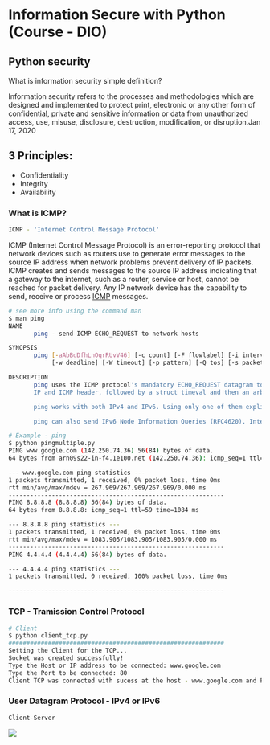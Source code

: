 # Information Secure with Python (Course - DIO)

## Python security

What is information security simple definition?

Information security refers to the processes and methodologies
which are designed and implemented to protect print, electronic
or any other form of confidential, private and sensitive
information or data from unauthorized access, use, misuse, disclosure, destruction, modification, or disruption.Jan 17, 2020


## 3 Principles:

- Confidentiality
- Integrity
- Availability

### What is ICMP?

```bash
ICMP - 'Internet Control Message Protocol' 
```

ICMP (Internet Control Message Protocol) is an error-reporting protocol that network devices such as routers use to generate error messages to the source IP address when network problems prevent delivery of IP packets. ICMP creates and sends messages to the source IP address indicating that a gateway to the internet, such as a router, service or host, cannot be reached for packet delivery. Any IP network device has the capability to send, receive or process [ICMP](https://www.techtarget.com/searchnetworking/definition/ICMP) messages.

```bash
# see more info using the command man
$ man ping
NAME
       ping - send ICMP ECHO_REQUEST to network hosts

SYNOPSIS
       ping [-aAbBdDfhLnOqrRUvV46] [-c count] [-F flowlabel] [-i interval] [-I interface] [-l preload] [-m mark] [-M pmtudisc_option] [-N nodeinfo_option]
            [-w deadline] [-W timeout] [-p pattern] [-Q tos] [-s packetsize] [-S sndbuf] [-t ttl] [-T timestamp option] [hop...] {destination}

DESCRIPTION
       ping uses the ICMP protocol's mandatory ECHO_REQUEST datagram to elicit an ICMP ECHO_RESPONSE from a host or gateway. ECHO_REQUEST datagrams (“pings”) have an
       IP and ICMP header, followed by a struct timeval and then an arbitrary number of “pad” bytes used to fill out the packet.

       ping works with both IPv4 and IPv6. Using only one of them explicitly can be enforced by specifying -4 or -6.

       ping can also send IPv6 Node Information Queries (RFC4620). Intermediate hops may not be allowed, because IPv6 source routing was deprecated (RFC5095).
```

```bash
# Example - ping
$ python pingmultiple.py
PING www.google.com (142.250.74.36) 56(84) bytes of data.
64 bytes from arn09s22-in-f4.1e100.net (142.250.74.36): icmp_seq=1 ttl=59 time=268 ms

--- www.google.com ping statistics ---
1 packets transmitted, 1 received, 0% packet loss, time 0ms
rtt min/avg/max/mdev = 267.969/267.969/267.969/0.000 ms
------------------------------------------------------------
PING 8.8.8.8 (8.8.8.8) 56(84) bytes of data.
64 bytes from 8.8.8.8: icmp_seq=1 ttl=59 time=1084 ms

--- 8.8.8.8 ping statistics ---
1 packets transmitted, 1 received, 0% packet loss, time 0ms
rtt min/avg/max/mdev = 1083.905/1083.905/1083.905/0.000 ms
------------------------------------------------------------
PING 4.4.4.4 (4.4.4.4) 56(84) bytes of data.

--- 4.4.4.4 ping statistics ---
1 packets transmitted, 0 received, 100% packet loss, time 0ms

------------------------------------------------------------
```

### TCP - Tramission Control Protocol

```bash
# Client 
$ python client_tcp.py 
############################################################
Setting the Client for the TCP...
Socket was created successfully!
Type the Host or IP address to be connected: www.google.com
Type the Port to be connected: 80
Client TCP was connected with sucess at the host - www.google.com and Port 80

```

### User Datagram Protocol - IPv4 or IPv6

```bash
Client-Server
```

![](gifs/Client_server_socket.gif)